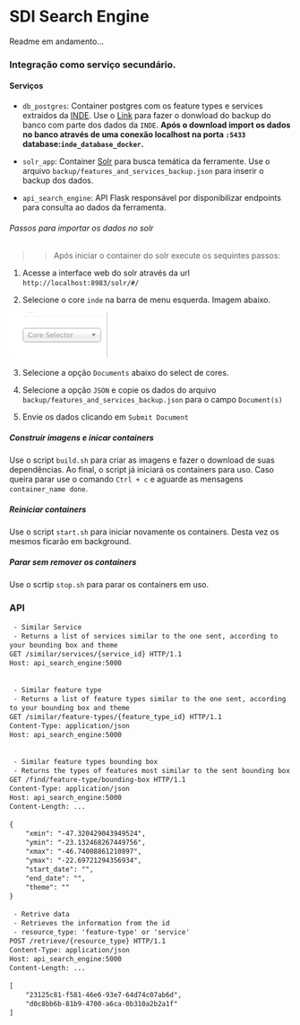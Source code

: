 # SDI Search Engine
Readme em andamento...

### Integração como serviço secundário.

#### Serviços 
* `db_postgres`: Container postgres com os feature types e services extraidos da [INDE](http://metadados.inde.gov.br/geonetwork/srv/por/main.home). Use o [Link](https://drive.google.com/file/d/1OyIXQI2fiCnP-1Nclp1AZJJOD1D1mmQp/view?usp=sharing) para fazer o donwload do backup do banco com parte dos dados da `INDE`. **Após o download import os dados no banco através de uma conexão localhost na porta `:5433` database:`inde_database_docker`.**

* `solr_app`: Container [Solr](https://lucene.apache.org/solr/) para busca temática da ferramente. Use o arquivo `backup/features_and_services_backup.json` para inserir o backup dos dados.

* `api_search_engine`: API Flask responsável por disponibilizar endpoints para consulta ao dados da ferramenta.  

###### Passos para importar os dados no solr

>> Após iniciar o container do solr execute os sequintes passos:

1. Acesse a interface web do solr através da url `http://localhost:8983/solr/#/`

2. Selecione o core `inde` na barra de menu esquerda. Imagem abaixo.

![](./backup/img_tutorial/core_inde.jpeg?raw=true "Core inde")

3. Selecione a opção `Documents` abaixo do select de cores.

4. Selecione a opção `JSON` e copie os dados do arquivo `backup/features_and_services_backup.json` para o campo `Document(s)`

5. Envie os dados clicando em `Submit Document`

##### Construir imagens e inicar containers

Use o script `build.sh` para criar as imagens e fazer o download de suas dependências. Ao final, o script já iniciará os containers para uso. Caso queira parar use o comando `Ctrl + c` e aguarde as mensagens `container_name done`.

##### Reiniciar containers

Use o script `start.sh` para iniciar novamente os containers. Desta vez os mesmos ficarão em background.

##### Parar sem remover os containers

Use o scrtip `stop.sh` para parar os containers em uso.

### API

``````
 - Similar Service
 - Returns a list of services similar to the one sent, according to your bounding box and theme
GET /similar/services/{service_id} HTTP/1.1
Host: api_search_engine:5000


 - Similar feature type
 - Returns a list of feature types similar to the one sent, according to your bounding box and theme
GET /similar/feature-types/{feature_type_id} HTTP/1.1
Content-Type: application/json
Host: api_search_engine:5000


 - Similar feature types bounding box
 - Returns the types of features most similar to the sent bounding box
GET /find/feature-type/bounding-box HTTP/1.1
Content-Type: application/json
Host: api_search_engine:5000
Content-Length: ...

{
	"xmin": "-47.320429043949524",
	"ymin": "-23.132468267449756",
	"xmax": "-46.74008861210897",
	"ymax": "-22.69721294356934",
	"start_date": "",
	"end_date": "",
	"theme": ""
}

 - Retrive data
 - Retrieves the information from the id
 - resource_type: 'feature-type' or 'service'
POST /retrieve/{resource_type} HTTP/1.1
Content-Type: application/json
Host: api_search_engine:5000
Content-Length: ...

[
	"23125c81-f581-46e6-93e7-64d74c07ab6d",
	"d0c8bb6b-81b9-4700-a6ca-0b310a2b2a1f"
]
